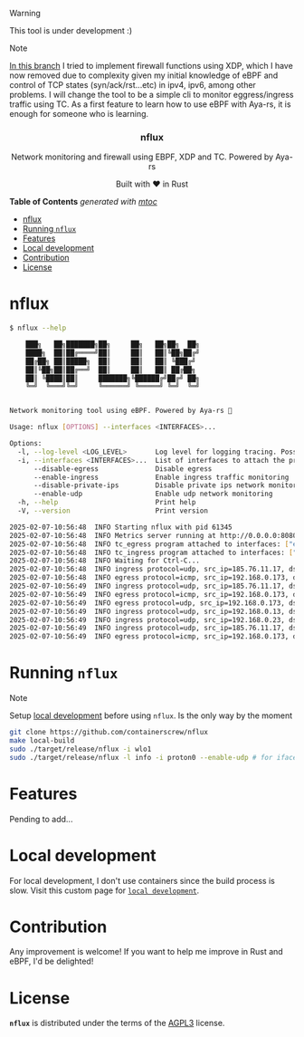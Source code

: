 > [!WARNING]
> This tool is under development :)

> [!NOTE]
> [In this branch](https://github.com/containerscrew/nflux/tree/old-20250206) I tried to implement firewall functions using XDP, which I have now removed due to complexity given my initial knowledge of eBPF and control of TCP states (syn/ack/rst...etc) in ipv4, ipv6, among other problems. I will change the tool to be a simple cli to monitor eggress/ingress traffic using TC. As a first feature to learn how to use eBPF with Aya-rs, it is enough for someone who is learning.

<p align="center">
    <h3 align="center">nflux</h3>
    <p align="center">Network monitoring and firewall using EBPF, XDP and TC. Powered by Aya-rs</p>
    <p align="center">Built with ❤ in Rust</p>
</p>

<!-- START OF TOC !DO NOT EDIT THIS CONTENT MANUALLY-->
**Table of Contents**  *generated with [mtoc](https://github.com/containerscrew/mtoc)*
- [nflux](#nflux)
- [Running `nflux`](#running-nflux)
- [Features](#features)
- [Local development](#local-development)
- [Contribution](#contribution)
- [License](#license)
<!-- END OF TOC -->

# nflux

```bash
$ nflux --help

    ███╗   ██╗███████╗██╗     ██╗   ██╗██╗  ██╗
    ████╗  ██║██╔════╝██║     ██║   ██║╚██╗██╔╝
    ██╔██╗ ██║█████╗  ██║     ██║   ██║ ╚███╔╝
    ██║╚██╗██║██╔══╝  ██║     ██║   ██║ ██╔██╗
    ██║ ╚████║██║     ███████╗╚██████╔╝██╔╝ ██╗
    ╚═╝  ╚═══╝╚═╝     ╚══════╝ ╚═════╝ ╚═╝  ╚═╝


Network monitoring tool using eBPF. Powered by Aya-rs 🐝

Usage: nflux [OPTIONS] --interfaces <INTERFACES>...

Options:
  -l, --log-level <LOG_LEVEL>       Log level for logging tracing. Possible values: info, warn, trace, debug, error. Default: info [default: info]
  -i, --interfaces <INTERFACES>...  List of interfaces to attach the program
      --disable-egress              Disable egress
      --enable-ingress              Enable ingress traffic monitoring
      --disable-private-ips         Disable private ips network monitoring
      --enable-udp                  Enable udp network monitoring
  -h, --help                        Print help
  -V, --version                     Print version
```

```bash
2025-02-07-10:56:48  INFO Starting nflux with pid 61345
2025-02-07-10:56:48  INFO Metrics server running at http://0.0.0.0:8080
2025-02-07-10:56:48  INFO tc_egress program attached to interfaces: ["enp0s20f0u4"]
2025-02-07-10:56:48  INFO tc_ingress program attached to interfaces: ["enp0s20f0u4"]
2025-02-07-10:56:48  INFO Waiting for Ctrl-C...
2025-02-07-10:56:48  INFO ingress protocol=udp, src_ip=185.76.11.17, dst_ip=192.168.0.173, src_port=443, dst_port=43548
2025-02-07-10:56:48  INFO egress protocol=icmp, src_ip=192.168.0.173, dst_ip=185.76.11.17, src_port=0, dst_port=0
2025-02-07-10:56:49  INFO ingress protocol=udp, src_ip=185.76.11.17, dst_ip=192.168.0.173, src_port=443, dst_port=43548
2025-02-07-10:56:49  INFO egress protocol=icmp, src_ip=192.168.0.173, dst_ip=185.76.11.17, src_port=0, dst_port=0
2025-02-07-10:56:49  INFO egress protocol=udp, src_ip=192.168.0.173, dst_ip=239.255.255.250, src_port=46230, dst_port=1900
2025-02-07-10:56:49  INFO ingress protocol=udp, src_ip=192.168.0.13, dst_ip=192.168.0.173, src_port=1900, dst_port=46230
2025-02-07-10:56:49  INFO ingress protocol=udp, src_ip=192.168.0.23, dst_ip=192.168.0.173, src_port=1900, dst_port=46230
2025-02-07-10:56:49  INFO ingress protocol=udp, src_ip=185.76.11.17, dst_ip=192.168.0.173, src_port=443, dst_port=43548
2025-02-07-10:56:49  INFO egress protocol=icmp, src_ip=192.168.0.173, dst_ip=185.76.11.17, src_port=0, dst_port=0
```

# Running `nflux`

> [!NOTE]
> Setup [local development](./docs/local_dev.md) before using `nflux`. Is the only way by the moment

```bash
git clone https://github.com/containerscrew/nflux
make local-build
sudo ./target/release/nflux -i wlo1
sudo ./target/release/nflux -l info -i proton0 --enable-udp # for iface using wireguard
```

# Features

Pending to add...

# Local development

For local development, I don't use containers since the build process is slow. Visit this custom page for [`local development`](./docs/local_dev.md).

# Contribution

Any improvement is welcome! If you want to help me improve in Rust and eBPF, I'd be delighted!

# License

**`nflux`** is distributed under the terms of the [AGPL3](./LICENSE) license.
